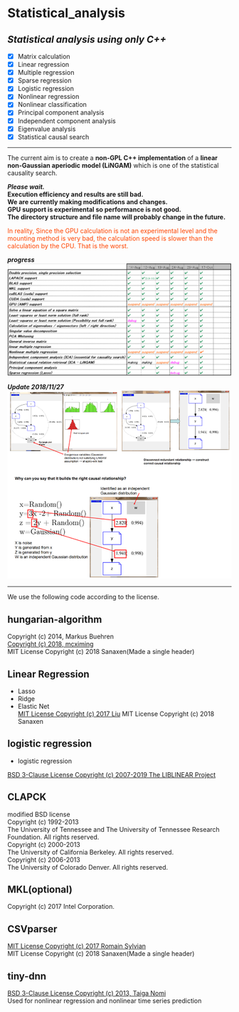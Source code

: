 # Statistical_analysis

## *Statistical analysis using only C++*

- [x] Matrix calculation
- [x] Linear regression
- [x] Multiple regression
- [x] Sparse regression
- [x] Logistic regression
- [x] Nonlinear regression
- [x] Nonlinear classification
- [x] Principal component analysis
- [x] Independent component analysis
- [x] Eigenvalue analysis
- [x] Statistical causal search

----
The current aim is to create a **non-GPL C++ implementation** of a **linear non-Gaussian aperiodic model (LiNGAM)** which is one of the statistical causality search.

***Please wait.***  
**Execution efficiency and results are still bad.**  
**We are currently making modifications and changes.**  
**GPU support is experimental so performance is not good.**  
**The directory structure and file name will probably change in the future.**  

<font color="OrangeRed">
In reality,
Since the GPU calculation is not an experimental level and the mounting method is very bad, the calculation speed is slower than the calculation by the CPU. That is the worst.
</font>

***progress***
<img src="https://github.com/Sanaxen/Statistical_analysis/blob/master/images/progress.png"/> 

***Update 2018/11/27***
<img src="https://github.com/Sanaxen/Statistical_analysis/blob/master/images/LiNGAM_update1.png"/> 

----
We use the following code according to the license.


## hungarian-algorithm
Copyright (c) 2014, Markus Buehren  
[Copyright (c) 2018, mcximing](https://github.com/mcximing/hungarian-algorithm-cpp)  
MIT License Copyright (c) 2018 Sanaxen(Made a single header) 

## Linear Regression
* Lasso 
* Ridge 
* Elastic Net  
[MIT License Copyright (c) 2017 Liu](https://github.com/WiseDoge/liblm)
MIT License Copyright (c) 2018 Sanaxen

## logistic regression
* logistic regression 

[BSD 3-Clause License Copyright (c) 2007-2019 The LIBLINEAR Project](hhttps://github.com/cjlin1/liblinear)


## CLAPCK  
modified BSD license  
Copyright (c) 1992-2013  
The University of Tennessee and The University of Tennessee Research Foundation.  All rights reserved.  
Copyright (c) 2000-2013  
The University of California Berkeley. All rights reserved.  
Copyright (c) 2006-2013  
The University of Colorado Denver.  All rights reserved. 

## MKL(optional)
Copyright (c) 2017 Intel Corporation.

## CSVparser
[MIT License Copyright (c) 2017 Romain Sylvian](https://github.com/MyBoon/CSVparser)  
MIT License Copyright (c) 2018 Sanaxen(Made a single header)

## tiny-dnn
[BSD 3-Clause License Copyright (c) 2013, Taiga Nomi](https://github.com/tiny-dnn/tiny-dnn)  
Used for nonlinear regression and nonlinear time series prediction

